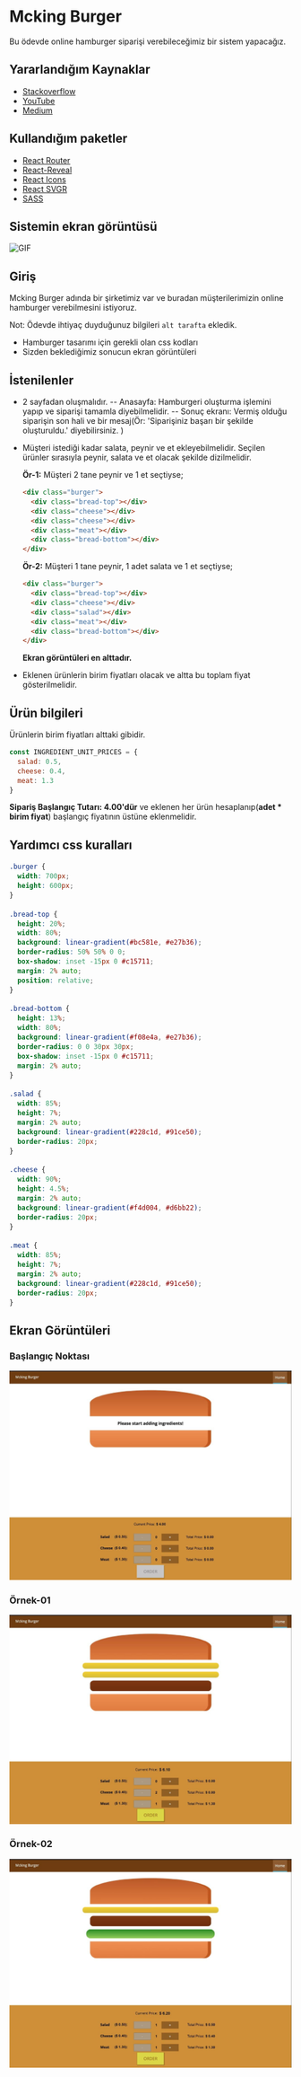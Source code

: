 # Mcking Burger

Bu ödevde online hamburger siparişi verebileceğimiz bir sistem yapacağız.

## Yararlandığım Kaynaklar

- [Stackoverflow](https://stackoverflow.com/questions/tagged/reactjs)
- [YouTube](https://www.youtube.com/watch?v=hs9C0iSnaNk)
- [Medium](https://medium.com/@olinations/10-steps-to-convert-a-react-class-component-to-a-functional-component-with-hooks-ab198e0fa139)

## Kullandığım paketler

- [React Router](https://reactrouter.com/)
- [React-Reveal](https://www.react-reveal.com/)
- [React Icons](https://react-icons.github.io/react-icons/)
- [React SVGR](https://react-svgr.com/)
- [SASS](https://sass-lang.com/)

## Sistemin ekran görüntüsü

![GIF](https://user-images.githubusercontent.com/45832621/98323244-6dd6a280-1ffa-11eb-90ea-b4e6e069e19c.gif)

## Giriş

Mcking Burger adında bir şirketimiz var ve buradan müşterilerimizin online hamburger verebilmesini istiyoruz.

Not: Ödevde ihtiyaç duyduğunuz bilgileri `alt tarafta` ekledik.

- Hamburger tasarımı için gerekli olan css kodları
- Sizden beklediğimiz sonucun ekran görüntüleri

## İstenilenler

- 2 sayfadan oluşmalıdır.
  -- Anasayfa: Hamburgeri oluşturma işlemini yapıp ve siparişi tamamla diyebilmelidir.
  -- Sonuç ekranı: Vermiş olduğu siparişin son hali ve bir mesaj(Ör: 'Siparişiniz başarı bir şekilde oluşturuldu.' diyebilirsiniz. )
- Müşteri istediği kadar salata, peynir ve et ekleyebilmelidir. Seçilen ürünler sırasıyla peynir, salata ve et olacak şekilde dizilmelidir.

  **Ör-1:** Müşteri 2 tane peynir ve 1 et seçtiyse;

  ```html
  <div class="burger">
    <div class="bread-top"></div>
    <div class="cheese"></div>
    <div class="cheese"></div>
    <div class="meat"></div>
    <div class="bread-bottom"></div>
  </div>
  ```

  **Ör-2:** Müşteri 1 tane peynir, 1 adet salata ve 1 et seçtiyse;

  ```html
  <div class="burger">
    <div class="bread-top"></div>
    <div class="cheese"></div>
    <div class="salad"></div>
    <div class="meat"></div>
    <div class="bread-bottom"></div>
  </div>
  ```

  **Ekran görüntüleri en alttadır.**

- Eklenen ürünlerin birim fiyatları olacak ve altta bu toplam fiyat gösterilmelidir.

## Ürün bilgileri

Ürünlerin birim fiyatları alttaki gibidir.

```js
const INGREDIENT_UNIT_PRICES = {
  salad: 0.5,
  cheese: 0.4,
  meat: 1.3
}
```

**Sipariş Başlangıç Tutarı: 4.00'dür** ve eklenen her ürün hesaplanıp(**adet \* birim fiyat**) başlangıç fiyatının üstüne eklenmelidir.

## Yardımcı css kuralları

```css
.burger {
  width: 700px;
  height: 600px;
}

.bread-top {
  height: 20%;
  width: 80%;
  background: linear-gradient(#bc581e, #e27b36);
  border-radius: 50% 50% 0 0;
  box-shadow: inset -15px 0 #c15711;
  margin: 2% auto;
  position: relative;
}

.bread-bottom {
  height: 13%;
  width: 80%;
  background: linear-gradient(#f08e4a, #e27b36);
  border-radius: 0 0 30px 30px;
  box-shadow: inset -15px 0 #c15711;
  margin: 2% auto;
}

.salad {
  width: 85%;
  height: 7%;
  margin: 2% auto;
  background: linear-gradient(#228c1d, #91ce50);
  border-radius: 20px;
}

.cheese {
  width: 90%;
  height: 4.5%;
  margin: 2% auto;
  background: linear-gradient(#f4d004, #d6bb22);
  border-radius: 20px;
}

.meat {
  width: 85%;
  height: 7%;
  margin: 2% auto;
  background: linear-gradient(#228c1d, #91ce50);
  border-radius: 20px;
}
```

## Ekran Görüntüleri

### Başlangıç Noktası

![starting-point](images/starting-point.jpg)

### Örnek-01

![example-01](images/example-01.jpg)

### Örnek-02

![example-02](images/example-02.jpg)